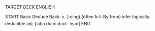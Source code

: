 TARGET DECK
ENGLISH

START
Basic
Deduce
Back: v. (-cing) (often foll. By from) infer logically.  deducible adj. [latin duco duct- lead]
END
